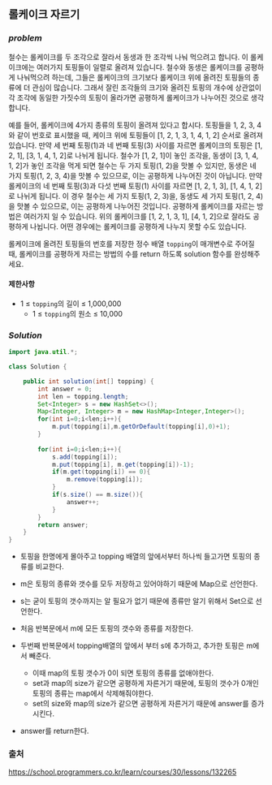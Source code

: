 ## **롤케이크 자르기**


### ***problem***
철수는 롤케이크를 두 조각으로 잘라서 동생과 한 조각씩 나눠 먹으려고 합니다. 이 롤케이크에는 여러가지 토핑들이 일렬로 올려져 있습니다. 철수와 동생은 롤케이크를 공평하게 나눠먹으려 하는데, 그들은 롤케이크의 크기보다 롤케이크 위에 올려진 토핑들의 종류에 더 관심이 많습니다. 그래서 잘린 조각들의 크기와 올려진 토핑의 개수에 상관없이 각 조각에 동일한 가짓수의 토핑이 올라가면 공평하게 롤케이크가 나누어진 것으로 생각합니다.

예를 들어, 롤케이크에 4가지 종류의 토핑이 올려져 있다고 합시다. 토핑들을 1, 2, 3, 4와 같이 번호로 표시했을 때, 케이크 위에 토핑들이 [1, 2, 1, 3, 1, 4, 1, 2] 순서로 올려져 있습니다. 만약 세 번째 토핑(1)과 네 번째 토핑(3) 사이를 자르면 롤케이크의 토핑은 [1, 2, 1], [3, 1, 4, 1, 2]로 나뉘게 됩니다. 철수가 [1, 2, 1]이 놓인 조각을, 동생이 [3, 1, 4, 1, 2]가 놓인 조각을 먹게 되면 철수는 두 가지 토핑(1, 2)을 맛볼 수 있지만, 동생은 네 가지 토핑(1, 2, 3, 4)을 맛볼 수 있으므로, 이는 공평하게 나누어진 것이 아닙니다. 만약 롤케이크의 네 번째 토핑(3)과 다섯 번째 토핑(1) 사이를 자르면 [1, 2, 1, 3], [1, 4, 1, 2]로 나뉘게 됩니다. 이 경우 철수는 세 가지 토핑(1, 2, 3)을, 동생도 세 가지 토핑(1, 2, 4)을 맛볼 수 있으므로, 이는 공평하게 나누어진 것입니다. 공평하게 롤케이크를 자르는 방법은 여러가지 일 수 있습니다. 위의 롤케이크를 [1, 2, 1, 3, 1], [4, 1, 2]으로 잘라도 공평하게 나뉩니다. 어떤 경우에는 롤케이크를 공평하게 나누지 못할 수도 있습니다.

롤케이크에 올려진 토핑들의 번호를 저장한 정수 배열 `topping`이 매개변수로 주어질 때, 롤케이크를 공평하게 자르는 방법의 수를 return 하도록 solution 함수를 완성해주세요.



#### **제한사항**
- 1 ≤ `topping`의 길이 ≤ 1,000,000
    - 1 ≤ `topping`의 원소 ≤ 10,000


### ***Solution***
``` java
import java.util.*;

class Solution {

    public int solution(int[] topping) {
        int answer = 0;
        int len = topping.length;
        Set<Integer> s = new HashSet<>();
        Map<Integer, Integer> m = new HashMap<Integer,Integer>();
        for(int i=0;i<len;i++){
            m.put(topping[i],m.getOrDefault(topping[i],0)+1);
        }
        
        for(int i=0;i<len;i++){
            s.add(topping[i]);
            m.put(topping[i], m.get(topping[i])-1);
            if(m.get(topping[i]) == 0){
                m.remove(topping[i]);
            }
            if(s.size() == m.size()){
                answer++;
            }
        }
        return answer;
    }
}
```
- 토핑을 한명에게 몰아주고 topping 배열의 앞에서부터 하나씩 들고가면 토핑의 종류를 비교한다.
- m은 토핑의 종류와 갯수를 모두 저장하고 있어야하기 때문에 Map으로 선언한다.
- s는 굳이 토핑의 갯수까지는 알 필요가 없기 때문에 종류만 알기 위해서 Set으로 선언한다.

- 처음 반복문에서 m에 모든 토핑의 갯수와 종류를 저장한다.
- 두번째 반복문에서 topping배열의 앞에서 부터 s에 추가하고, 추가한 토핑은 m에서 빼준다.
    - 이때 map의 토핑 갯수가 0이 되면 토핑의 종류를 없애야한다.
    - set과 map의 size가 같으면 공평하게 자른거기 때문에, 토핑의 갯수가 0개인 토핑의 종류는 map에서 삭제해줘야한다.
    - set의 size와 map의 size가 같으면 공평하게 자른거기 때문에 answer를 증가시킨다.
- answer를 return한다.

### 출처
https://school.programmers.co.kr/learn/courses/30/lessons/132265